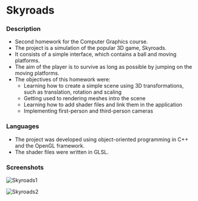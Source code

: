 # Skyroads

### Description
* Second homework for the Computer Graphics course.
* The project is a simulation of the popular 3D game, Skyroads.
* It consists of a simple interface, which contains a ball and moving platforms.
* The aim of the player is to survive as long as possible by jumping on the moving platforms.
* The objectives of this homework were:
	* Learning how to create a simple scene using 3D transformations, such as translation, rotation and scaling
	* Getting used to rendering meshes intro the scene
	* Learning how to add shader files and link them in the application
	* Implementing first-person and third-person cameras

### Languages
* The project was developed using object-oriented programming in C++ and the OpenGL framework.
* The shader files were written in GLSL.

### Screenshots
![Skyroads1](https://imgur.com/akw2CDp.png)

![Skyroads2](https://imgur.com/O6fMHjs.png)
